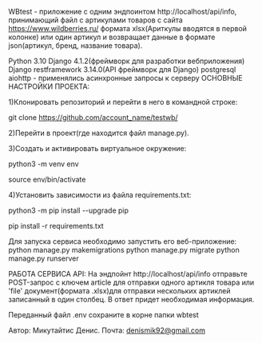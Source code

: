 WBtest - приложение с одним эндпоинтом http://localhost/api/info, принимающий файл с артикулами товаров с сайта https://www.wildberries.ru/
формата xlsx(Ариткулы вводятся в первой колонке) или один артикул и возвращает данные в формате json(артикул, бренд, название товара).

Python 3.10
Django 4.1.2(фреймворк для разработки вебприложения)
Django restframework 3.14.0(API фреймворк для Django)
postgresql
aiohttp - применялись асинхронные запросы к серверу
ОСНОВНЫЕ НАСТРОЙКИ ПРОЕКТА:

1)Клонировать репозиторий и перейти в него в командной строке:

git clone https://github.com/account_name/testwb/

2)Перейти в проект(где находится файл manage.py).

3)Cоздать и активировать виртуальное окружение:

python3 -m venv env

source env/bin/activate

4)Установить зависимости из файла requirements.txt:

python3 -m pip install --upgrade pip

pip install -r requirements.txt

Для запуска сервиса необходимо запустить его веб-приложение:
python manage.py makemigrations
python manage.py migrate
python manage.py runserver

РАБОТА СЕРВИСА API:
На эндпойнт http://localhost/api/info отправьте POST-запрос с ключем article для отправки одного артикля товара или 'file' документ(формата .xlsx)для отправки нескольких артиклей записанный в один столбец.
В ответ придет необходимая информация.

Переданный файл .env сохраните в корне папки wbtest

Автор: Микутайтис Денис. Почта: denismik92@gmail.com
